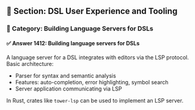 ## 📘 Section: DSL User Experience and Tooling  
### 🔹 Category: Building Language Servers for DSLs  
#### ✅ Answer 1412: Building language servers for DSLs

A language server for a DSL integrates with editors via the LSP protocol. Basic architecture:
- Parser for syntax and semantic analysis
- Features: auto-completion, error highlighting, symbol search
- Server application communicating via LSP

In Rust, crates like `tower-lsp` can be used to implement an LSP server.
